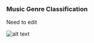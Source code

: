 ### Music Genre Classification

Need to edit

![alt text](https://github.com/swami-venkatesan/ssev4_dev/blob/master/data/images/Data%20Workflow.png?raw=true)
